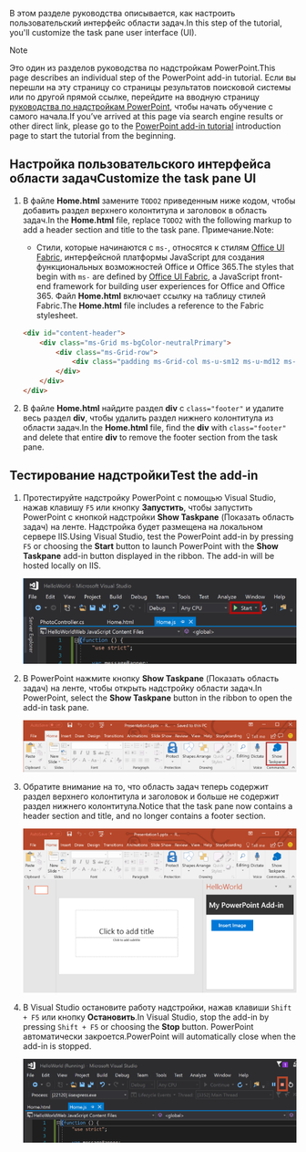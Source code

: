 <span data-ttu-id="491d6-101">В этом разделе руководства описывается, как настроить пользовательский интерфейс области задач.</span><span class="sxs-lookup"><span data-stu-id="491d6-101">In this step of the tutorial, you'll customize the task pane user interface (UI).</span></span>

> [!NOTE]
> <span data-ttu-id="491d6-102">Это один из разделов руководства по надстройкам PowerPoint.</span><span class="sxs-lookup"><span data-stu-id="491d6-102">This page describes an individual step of the PowerPoint add-in tutorial.</span></span> <span data-ttu-id="491d6-103">Если вы перешли на эту страницу со страницы результатов поисковой системы или по другой прямой ссылке, перейдите на вводную страницу [руководства по надстройкам PowerPoint](../tutorials/powerpoint-tutorial.yml), чтобы начать обучение с самого начала.</span><span class="sxs-lookup"><span data-stu-id="491d6-103">If you’ve arrived at this page via search engine results or other direct link, please go to the [PowerPoint add-in tutorial](../tutorials/powerpoint-tutorial.yml) introduction page to start the tutorial from the beginning.</span></span>

## <a name="customize-the-task-pane-ui"></a><span data-ttu-id="491d6-104">Настройка пользовательского интерфейса области задач</span><span class="sxs-lookup"><span data-stu-id="491d6-104">Customize the task pane UI</span></span> 

1. <span data-ttu-id="491d6-105">В файле **Home.html** замените `TODO2` приведенным ниже кодом, чтобы добавить раздел верхнего колонтитула и заголовок в область задач.</span><span class="sxs-lookup"><span data-stu-id="491d6-105">In the **Home.html** file, replace `TODO2` with the following markup to add a header section and title to the task pane.</span></span> <span data-ttu-id="491d6-106">Примечание.</span><span class="sxs-lookup"><span data-stu-id="491d6-106">Note:</span></span>

    - <span data-ttu-id="491d6-107">Стили, которые начинаются с `ms-`, относятся к стилям [Office UI Fabric](../design/office-ui-fabric.md), интерфейсной платформы JavaScript для создания функциональных возможностей Office и Office 365.</span><span class="sxs-lookup"><span data-stu-id="491d6-107">The styles that begin with `ms-` are defined by [Office UI Fabric](../design/office-ui-fabric.md), a JavaScript front-end framework for building user experiences for Office and Office 365.</span></span> <span data-ttu-id="491d6-108">Файл **Home.html** включает ссылку на таблицу стилей Fabric.</span><span class="sxs-lookup"><span data-stu-id="491d6-108">The **Home.html** file includes a reference to the Fabric stylesheet.</span></span>

    ```html
    <div id="content-header">
        <div class="ms-Grid ms-bgColor-neutralPrimary">
            <div class="ms-Grid-row">
                <div class="padding ms-Grid-col ms-u-sm12 ms-u-md12 ms-u-lg12"> <div class="ms-font-xl ms-fontColor-white ms-fontWeight-semibold">My PowerPoint Add-in</div></div>
            </div>
        </div>
    </div>
    ```

2. <span data-ttu-id="491d6-109">В файле **Home.html** найдите раздел **div** с `class="footer"` и удалите весь раздел **div**, чтобы удалить раздел нижнего колонтитула из области задач.</span><span class="sxs-lookup"><span data-stu-id="491d6-109">In the **Home.html** file, find the **div** with `class="footer"` and delete that entire **div** to remove the footer section from the task pane.</span></span>

## <a name="test-the-add-in"></a><span data-ttu-id="491d6-110">Тестирование надстройки</span><span class="sxs-lookup"><span data-stu-id="491d6-110">Test the add-in</span></span>

1. <span data-ttu-id="491d6-p104">Протестируйте надстройку PowerPoint с помощью Visual Studio, нажав клавишу `F5` или кнопку **Запустить**, чтобы запустить PowerPoint с кнопкой надстройки **Show Taskpane** (Показать область задач) на ленте. Надстройка будет размещена на локальном сервере IIS.</span><span class="sxs-lookup"><span data-stu-id="491d6-p104">Using Visual Studio, test the PowerPoint add-in by pressing `F5` or choosing the **Start** button to launch PowerPoint with the **Show Taskpane** add-in button displayed in the ribbon. The add-in will be hosted locally on IIS.</span></span>

    ![Снимок экрана: Visual Studio с выделенной кнопкой "Запустить"](../images/powerpoint-tutorial-start.png)

2. <span data-ttu-id="491d6-114">В PowerPoint нажмите кнопку **Show Taskpane** (Показать область задач) на ленте, чтобы открыть надстройку области задач.</span><span class="sxs-lookup"><span data-stu-id="491d6-114">In PowerPoint, select the **Show Taskpane** button in the ribbon to open the add-in task pane.</span></span>

    ![Снимок экрана: Visual Studio с выделенной кнопкой "Show Taskpane" (Показать область задач) на ленте "Главная"](../images/powerpoint-tutorial-show-taskpane-button.png)

3. <span data-ttu-id="491d6-116">Обратите внимание на то, что область задач теперь содержит раздел верхнего колонтитула и заголовок и больше не содержит раздел нижнего колонтитула.</span><span class="sxs-lookup"><span data-stu-id="491d6-116">Notice that the task pane now contains a header section and title, and no longer contains a footer section.</span></span>

    ![Снимок экрана: надстройка PowerPoint с выделенной кнопкой "Insert Image" (Вставить изображение)](../images/powerpoint-tutorial-new-task-pane-ui.png)

4. <span data-ttu-id="491d6-118">В Visual Studio остановите работу надстройки, нажав клавиши `Shift + F5` или кнопку **Остановить**.</span><span class="sxs-lookup"><span data-stu-id="491d6-118">In Visual Studio, stop the add-in by pressing `Shift + F5` or choosing the **Stop** button.</span></span> <span data-ttu-id="491d6-119">PowerPoint автоматически закроется.</span><span class="sxs-lookup"><span data-stu-id="491d6-119">PowerPoint will automatically close when the add-in is stopped.</span></span>

    ![Снимок экрана: Visual Studio с выделенной кнопкой "Остановить"](../images/powerpoint-tutorial-stop.png)

